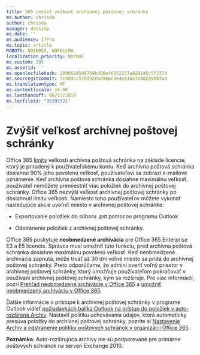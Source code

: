 ```yaml
---
title: 305 zvýšiť veľkosť archívnej poštovej schránky
ms.author: chrisda
author: chrisda
manager: dansimp
ms.date: ''
ms.audience: ITPro
ms.topic: article
ROBOTS: NOINDEX, NOFOLLOW
localization_priority: Normal
ms.custom: 305
ms.assetid: ''
ms.openlocfilehash: 28086145d8769bd06ef6352257a820146c5f237d
ms.sourcegitcommit: 7c90dcc570d32ebd968e3e4e816a7b482890b3a4
ms.translationtype: MT
ms.contentlocale: sk-SK
ms.lasthandoff: 08/13/2019
ms.locfileid: "36391521"
---
```

# <a name="increase-the-archive-mailbox-size"></a>Zvýšiť veľkosť archívnej poštovej schránky

Office 365 [limity](https://docs.microsoft.com/office365/servicedescriptions/exchange-online-service-description/exchange-online-limits#mailbox-storage-limits) veľkosti archívna poštová schránka na základe licencie, ktorý je priradený k používateľskému kontu. Keď archívna poštová schránka dosiahne 90% jeho povolenú veľkosť, používateľovi sa zobrazí e-mailové oznámenie. Keď archívna poštová schránka dosiahne maximálnu veľkosť, používateľ nemôžete premiestniť viac položiek do archívnej poštovej schránky. Office 365 nezvýši veľkosť archívnej poštovej schránky po dosiahnutí limitu veľkosti. Namiesto toho používateľov môžete vykonať nasledujúce akcie uvoľniť miesto v archívnej poštovej schránke:

- Exportovanie položiek do súboru .pst pomocou programu Outlook

- Odstránenie položiek z archívnej poštovej schránky.

Office 365 poskytuje **neobmedzené archivácia** pre Office 365 Enterprise E3 a E5 licencie. Správca musí umožniť túto funkciu, pred archívna poštová schránka dosiahne maximálnu povolenú veľkosť. Keď neobmedzené archivácia zapnutá, môže trvať až 30 dní voľné miesto sa pridá do archívnej poštovej schránky. Preto odporúčame, že admini overiť voľný priestor v archívnej poštovej schránky, ktorý umožňuje používateľom pokračovať v používaní archívnej poštovej schránky, kým sa rozširuje. Pre viac informácií, pozri [Prehľad neobmedzené archivácie v Office 365](https://docs.microsoft.com/office365/securitycompliance/unlimited-archiving) a [umožniť neobmedzený archiváciu v Office 365](https://docs.microsoft.com/office365/securitycompliance/enable-unlimited-archiving).

Ďalšie informácie o prístupe k archívnej poštovej schránky v programe Outlook vidieť [požiadavkách balíka Outlook na prístup do položiek v auto-rozšírená Archív](https://docs.microsoft.com/office365/securitycompliance/unlimited-archiving#outlook-requirements-for-accessing-items-in-an-auto-expanded-archive). Nastaviť politiku uchovávania údajov, ktorá automaticky presúva položky do archívnej poštovej schránky, pozrite si [Nastavenie Archív a odstránenie politiky poštových schránok v organizácii Office 365](https://docs.microsoft.com/office365/securitycompliance/set-up-an-archive-and-deletion-policy-for-mailboxes).

**Poznámka**: Auto-rozširujúca archívy nie sú podporované pre primárne poštových schránok na serveri Exchange 2010.
